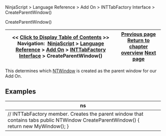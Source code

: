 ﻿
NinjaScript > Language Reference > Add On > INTTabFactory Interface > CreateParentWindow()

CreateParentWindow()

| << [Click to Display Table of Contents](createparentwindow.md) >> **Navigation:**     [NinjaScript](ninjascript.md) > [Language Reference](language_reference_wip.md) > [Add On](add_on.md) > [INTTabFactory Interface](inttabfactory_class.md) > CreateParentWindow() | [Previous page](inttabfactory_class.md) [Return to chapter overview](inttabfactory_class.md) [Next page](createtabpage.md) |
| --- | --- |
This determines which [NTWindow](ntwindow.md) is created as the parent window for our Add On.
 
## 
## Examples

| ns |
| --- |
| // INTTabFactory member. Creates the parent window that contains tabs public NTWindow CreateParentWindow() {      return new MyWindow(); } |
